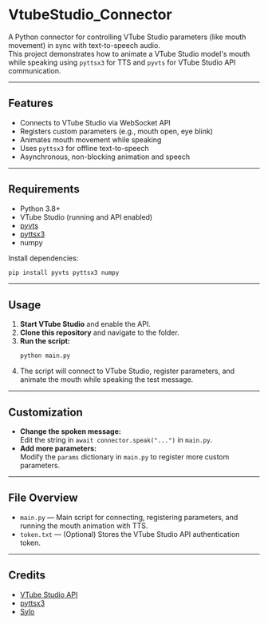 # VtubeStudio_Connector

A Python connector for controlling VTube Studio parameters (like mouth movement) in sync with text-to-speech audio.  
This project demonstrates how to animate a VTube Studio model's mouth while speaking using `pyttsx3` for TTS and `pyvts` for VTube Studio API communication.

---

## Features

- Connects to VTube Studio via WebSocket API
- Registers custom parameters (e.g., mouth open, eye blink)
- Animates mouth movement while speaking
- Uses `pyttsx3` for offline text-to-speech
- Asynchronous, non-blocking animation and speech

---

## Requirements

- Python 3.8+
- VTube Studio (running and API enabled)
- [pyvts](https://github.com/DenchiSoft/VTubeStudioAPI)
- [pyttsx3](https://pypi.org/project/pyttsx3/)
- numpy

Install dependencies:
```sh
pip install pyvts pyttsx3 numpy
```

---

## Usage

1. **Start VTube Studio** and enable the API.
2. **Clone this repository** and navigate to the folder.
3. **Run the script:**
    ```sh
    python main.py
    ```
4. The script will connect to VTube Studio, register parameters, and animate the mouth while speaking the test message.

---

## Customization

- **Change the spoken message:**  
  Edit the string in `await connector.speak("...")` in `main.py`.
- **Add more parameters:**  
  Modify the `params` dictionary in `main.py` to register more custom parameters.

---

## File Overview

- `main.py` — Main script for connecting, registering parameters, and running the mouth animation with TTS.
- `token.txt` — (Optional) Stores the VTube Studio API authentication token.

---

## Credits

- [VTube Studio API](https://github.com/DenchiSoft/VTubeStudioAPI)
- [pyttsx3](https://pypi.org/project/pyttsx3/)
- [Sylo](https://www.youtube.com/@sylo_3285)